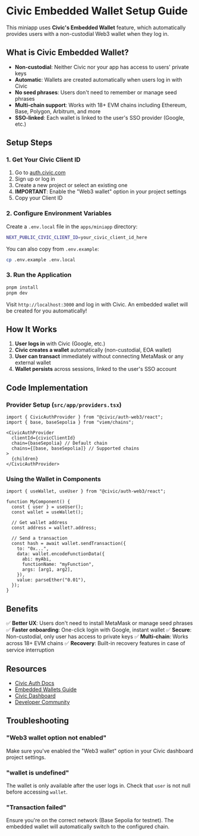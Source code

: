 # Civic Embedded Wallet Setup Guide

This miniapp uses **Civic's Embedded Wallet** feature, which automatically provides users with a non-custodial Web3 wallet when they log in.

## What is Civic Embedded Wallet?

- **Non-custodial**: Neither Civic nor your app has access to users' private keys
- **Automatic**: Wallets are created automatically when users log in with Civic
- **No seed phrases**: Users don't need to remember or manage seed phrases
- **Multi-chain support**: Works with 18+ EVM chains including Ethereum, Base, Polygon, Arbitrum, and more
- **SSO-linked**: Each wallet is linked to the user's SSO provider (Google, etc.)

## Setup Steps

### 1. Get Your Civic Client ID

1. Go to [auth.civic.com](https://auth.civic.com)
2. Sign up or log in
3. Create a new project or select an existing one
4. **IMPORTANT**: Enable the "Web3 wallet" option in your project settings
5. Copy your Client ID

### 2. Configure Environment Variables

Create a `.env.local` file in the `apps/miniapp` directory:

```bash
NEXT_PUBLIC_CIVIC_CLIENT_ID=your_civic_client_id_here
```

You can also copy from `.env.example`:

```bash
cp .env.example .env.local
```

### 3. Run the Application

```bash
pnpm install
pnpm dev
```

Visit `http://localhost:3000` and log in with Civic. An embedded wallet will be created for you automatically!

## How It Works

1. **User logs in** with Civic (Google, etc.)
2. **Civic creates a wallet** automatically (non-custodial, EOA wallet)
3. **User can transact** immediately without connecting MetaMask or any external wallet
4. **Wallet persists** across sessions, linked to the user's SSO account

## Code Implementation

### Provider Setup (`src/app/providers.tsx`)

```tsx
import { CivicAuthProvider } from "@civic/auth-web3/react";
import { base, baseSepolia } from "viem/chains";

<CivicAuthProvider 
  clientId={civicClientId}
  chain={baseSepolia} // Default chain
  chains={[base, baseSepolia]} // Supported chains
>
  {children}
</CivicAuthProvider>
```

### Using the Wallet in Components

```tsx
import { useWallet, useUser } from "@civic/auth-web3/react";

function MyComponent() {
  const { user } = useUser();
  const wallet = useWallet();
  
  // Get wallet address
  const address = wallet?.address;
  
  // Send a transaction
  const hash = await wallet.sendTransaction({
    to: "0x...",
    data: wallet.encodeFunctionData({
      abi: myAbi,
      functionName: "myFunction",
      args: [arg1, arg2],
    }),
    value: parseEther("0.01"),
  });
}
```

## Benefits

✅ **Better UX**: Users don't need to install MetaMask or manage seed phrases
✅ **Faster onboarding**: One-click login with Google, instant wallet
✅ **Secure**: Non-custodial, only user has access to private keys
✅ **Multi-chain**: Works across 18+ EVM chains
✅ **Recovery**: Built-in recovery features in case of service interruption

## Resources

- [Civic Auth Docs](https://docs.civic.com/auth)
- [Embedded Wallets Guide](https://docs.civic.com/auth/web3/embedded-wallets)
- [Civic Dashboard](https://auth.civic.com/dashboard)
- [Developer Community](https://discord.gg/civic)

## Troubleshooting

### "Web3 wallet option not enabled"

Make sure you've enabled the "Web3 wallet" option in your Civic dashboard project settings.

### "wallet is undefined"

The wallet is only available after the user logs in. Check that `user` is not null before accessing `wallet`.

### "Transaction failed"

Ensure you're on the correct network (Base Sepolia for testnet). The embedded wallet will automatically switch to the configured chain.

